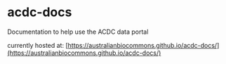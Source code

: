 # acdc-docs
Documentation to help use the ACDC data portal

currently hosted at: [https://australianbiocommons.github.io/acdc-docs/](https://australianbiocommons.github.io/acdc-docs/)
